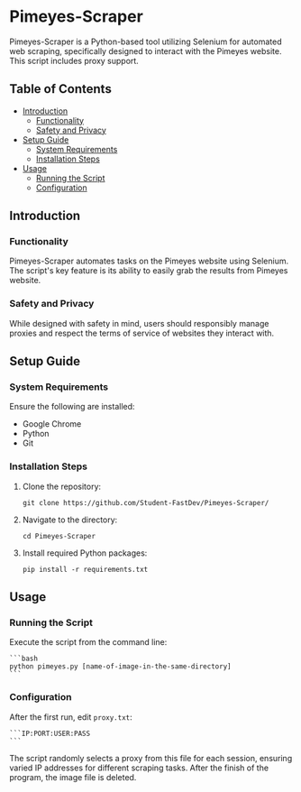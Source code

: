 # Pimeyes-Scraper

Pimeyes-Scraper is a Python-based tool utilizing Selenium for automated web scraping, specifically designed to interact with the Pimeyes website. This script includes proxy support.

## Table of Contents
- [Introduction](#introduction)
  - [Functionality](#functionality)
  - [Safety and Privacy](#safety-and-privacy)
- [Setup Guide](#setup-guide)
  - [System Requirements](#system-requirements)
  - [Installation Steps](#installation-steps)
- [Usage](#usage)
  - [Running the Script](#running-the-script)
  - [Configuration](#configuration)

## Introduction

### Functionality

Pimeyes-Scraper automates tasks on the Pimeyes website using Selenium. The script's key feature is its ability to easily grab the results from Pimeyes website.

### Safety and Privacy

While designed with safety in mind, users should responsibly manage proxies and respect the terms of service of websites they interact with.

## Setup Guide

### System Requirements

Ensure the following are installed:
- Google Chrome
- Python
- Git

### Installation Steps

1. Clone the repository:

   ```
   git clone https://github.com/Student-FastDev/Pimeyes-Scraper/
   ```

2. Navigate to the directory:

   ```
   cd Pimeyes-Scraper
   ```

3. Install required Python packages:

   ```
   pip install -r requirements.txt
   ```

## Usage

### Running the Script

Execute the script from the command line:

    ```bash
    python pimeyes.py [name-of-image-in-the-same-directory]
    ```

### Configuration

After the first run, edit `proxy.txt`:

    ```IP:PORT:USER:PASS
    ```

The script randomly selects a proxy from this file for each session, ensuring varied IP addresses for different scraping tasks.
After the finish of the program, the image file is deleted.
